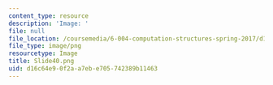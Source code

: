 ```yaml
---
content_type: resource
description: 'Image: '
file: null
file_location: /coursemedia/6-004-computation-structures-spring-2017/d16c64e90f2aa7ebe705742389b11463_Slide40.png
file_type: image/png
resourcetype: Image
title: Slide40.png
uid: d16c64e9-0f2a-a7eb-e705-742389b11463
---
```

